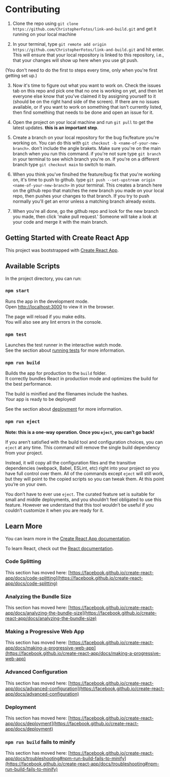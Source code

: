 # Contributing
1. Clone the repo using `git clone https://github.com/ChristopherFotos/link-and-build.git` and get it running on your local machine

2. In your terminal, type `git remote add origin https://github.com/ChristopherFotos/link-and-build.git` and hit enter. This will ensure that your local repository is linked to this repository, i.e., that your changes will show up here when you use git push. 

(You don't need to do the first to steps every time, only when you're first getting set up.)

3. Now it's time to figure out what you want to work on. Check the issues tab on this repo and pick one that no one is working on yet, and then let everyone else know that you've claimed it by assigning yourself to it (should be on the right hand side of the screen). If there are no issues available, or if you want to work on something that isn't currently listed, then find something that needs to be done and open an issue for it. 

4. Open the project on your local machine and run `git pull` to get the latest updates. **this is an important step**. 

5. Create a branch on your local repository for the bug fix/feature you're working on. You can do this with `git checkout -b <name-of-your-new-branch>`. don't include the angle brakets. Make sure you're on the main branch when you run this command. if you're not sure type `git branch` in your terminal to see which branch you're on. If you're on a different branch type `git checkout main` to switch to main. 

6. When you think you've finsihed the feature/bug fix that you're working on, it's time to push to github. type `git push --set-upstream origin <name-of-your-new-branch>` in your terminal. This creates a branch here on the github repo that matches the new branch you made on your local repo, then pushes your changes to that branch. If you try to push normally you'll get an error unless a matching branch already exists. 

7. When you're all done, go the github repo and look for the new branch you made, then click 'make pull request.' Someone will take a look at your code and merge it with the main branch. 

## Getting Started with Create React App

This project was bootstrapped with [Create React App](https://github.com/facebook/create-react-app).

## Available Scripts

In the project directory, you can run:

### `npm start`

Runs the app in the development mode.\
Open [http://localhost:3000](http://localhost:3000) to view it in the browser.

The page will reload if you make edits.\
You will also see any lint errors in the console.

### `npm test`

Launches the test runner in the interactive watch mode.\
See the section about [running tests](https://facebook.github.io/create-react-app/docs/running-tests) for more information.

### `npm run build`

Builds the app for production to the `build` folder.\
It correctly bundles React in production mode and optimizes the build for the best performance.

The build is minified and the filenames include the hashes.\
Your app is ready to be deployed!

See the section about [deployment](https://facebook.github.io/create-react-app/docs/deployment) for more information.

### `npm run eject`

**Note: this is a one-way operation. Once you `eject`, you can’t go back!**

If you aren’t satisfied with the build tool and configuration choices, you can `eject` at any time. This command will remove the single build dependency from your project.

Instead, it will copy all the configuration files and the transitive dependencies (webpack, Babel, ESLint, etc) right into your project so you have full control over them. All of the commands except `eject` will still work, but they will point to the copied scripts so you can tweak them. At this point you’re on your own.

You don’t have to ever use `eject`. The curated feature set is suitable for small and middle deployments, and you shouldn’t feel obligated to use this feature. However we understand that this tool wouldn’t be useful if you couldn’t customize it when you are ready for it.

## Learn More

You can learn more in the [Create React App documentation](https://facebook.github.io/create-react-app/docs/getting-started).

To learn React, check out the [React documentation](https://reactjs.org/).

### Code Splitting

This section has moved here: [https://facebook.github.io/create-react-app/docs/code-splitting](https://facebook.github.io/create-react-app/docs/code-splitting)

### Analyzing the Bundle Size

This section has moved here: [https://facebook.github.io/create-react-app/docs/analyzing-the-bundle-size](https://facebook.github.io/create-react-app/docs/analyzing-the-bundle-size)

### Making a Progressive Web App

This section has moved here: [https://facebook.github.io/create-react-app/docs/making-a-progressive-web-app](https://facebook.github.io/create-react-app/docs/making-a-progressive-web-app)

### Advanced Configuration

This section has moved here: [https://facebook.github.io/create-react-app/docs/advanced-configuration](https://facebook.github.io/create-react-app/docs/advanced-configuration)

### Deployment

This section has moved here: [https://facebook.github.io/create-react-app/docs/deployment](https://facebook.github.io/create-react-app/docs/deployment)

### `npm run build` fails to minify

This section has moved here: [https://facebook.github.io/create-react-app/docs/troubleshooting#npm-run-build-fails-to-minify](https://facebook.github.io/create-react-app/docs/troubleshooting#npm-run-build-fails-to-minify)
